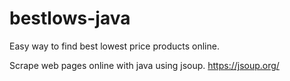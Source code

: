 # bestlows-java
Easy way to find best lowest price products online.

Scrape web pages online with java using jsoup.
https://jsoup.org/
